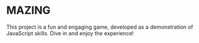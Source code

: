 # MAZING

This project is a fun and engaging game, developed as a demonstration of JavaScript skills. Dive in and enjoy the experience!

